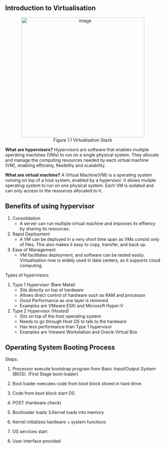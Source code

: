 ## Introduction to Virtualisation
<p align="center">
  <img width="399" height="388" alt="image" src="https://github.com/user-attachments/assets/54f1a49c-ac31-4406-846c-cc8be6b911a3" /><br>
  Figure 1.1 Virtualisation Stack
</p>

**What are hypervisors?**
Hypervisors are software that enables multiple operating machines (VMs) to run on a single physical system. They allocate and manage the computing resources needed by each virtual machine (VM), enabling efficieny, flexibility and scalability.

**What are virtual machine?**
A Virtual Machine(VM) is a operating system running on top of a host system, enabled by a hypervisor. It allows muliple operating system to run on one physical system. Each VM is isolated and can only access to the resources allocated to it.

## Benefits of using hypervisor
1. Consolidation
   - A server can run multiple virtual machine and improves its effiency by sharing its resources.
2. Rapid Deployment
   - A VM can be deployed in a very short time span as VMs consist only of files. This also makes it easy to copy, transfer, and back up.
3. Ease of Management
   - VM facilitates deployment, and software can be tested easily. Virtualisation now is widely used in data centers, as it supports cloud computing.

Types of hypervisors:
1. Type 1 Hypervisor (Bare Metal)
   - Sits directly on top of hardware
   - Allows direct control of hardware such as RAM and processor
   - Good Performance as one layer is removed.
   - Examples are VMware ESXi and Microsoft Hyper-V 
2. Type 2 Hypervisor (Hosted)
   - Sits on top of the host operating system
   - Needs to go through Host OS to talk to the hardware
   - Has less performance than Type 1 hypervisor
   - Examples are Vmware Workstation and Oracle Virtual Box

## Operating System Booting Process
Steps:
1. Processor execute bootstrap program from Basic Input/Output System (BIOS). (First Stage boot-loader)
2. Boot loader executes code from boot block stored in hard drive.
3. Code from boot block start OS.

1. POST (hardware check)
2. Bootloader loads
3.Kernel loads into memory
4. Kernel initializes hardware + system functions
5. OS services start
6. User interface provided






















